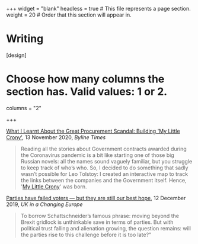 +++
widget = "blank"
headless = true  # This file represents a page section.
weight = 20  # Order that this section will appear in.
  
# Writing

[design]
# Choose how many columns the section has. Valid values: 1 or 2.
columns = "2"

+++
    
    
[What I Learnt About the Great Procurement Scandal: Building 'My Little Crony'](https://bylinetimes.com/2020/11/13/what-i-learnt-about-the-great-procurement-scandal-building-my-little-crony/), 13 November 2020, _Byline Times_

> Reading all the stories about Government contracts awarded during the Coronavirus pandemic is a bit like starting one of those big Russian novels: all the names sound vaguely familiar, but you struggle to keep track of who’s who. 
So, I decided to do something that sadly wasn’t possible for Leo Tolstoy: I created an interactive map to track the links between the companies and the Government itself. Hence, '[My Little Crony](https://sophieehill.shinyapps.io/my-little-crony/)' was born.


[Parties have failed voters — but they are still our best hope](https://ukandeu.ac.uk/parties-have-failed-voters-but-they-are-still-our-best-hope/), 12 December 2019, _UK in a Changing Europe_

 > To borrow Schattschneider’s famous phrase: moving beyond the Brexit gridlock is unthinkable save in terms of parties. But with political trust falling and alienation growing, the question remains: will the parties rise to this challenge before it is too late?"
    
    